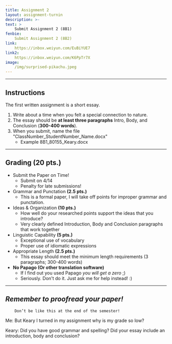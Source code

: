 ```yaml
---
title: Assignment 2
layout: assignment-turnin
description: >-
text: >
    Submit Assignment 2 (8B1)
fenbie:
    Submit Assignment 2 (8B2)
link: 
    https://inbox.weiyun.com/EuBiYUE7
link2:
    https://inbox.weiyun.com/K6PpTr7X
image: 
    /img/surprised-pikachu.jpeg
---
```

---

## Instructions
The first written assignment is a short essay.
1. Write about a time when you felt a special connection to nature.
2. The essay should be **at least three paragraphs** Intro, Body, and Conclusion (**300-400 words**).
3. When you submit, name the file "ClassNumber_StudentNumber_Name.docx"
    * Example 8B1_80155_Keary.docx

---
## Grading (20 pts.)
- Submit the Paper on Time!
    - Submit on 4/14
    - Penalty for late submissions!
- Grammar and Punctation **(2.5 pts.)**
    - This is a formal paper, I will take off points for improper grammar and punctation.
- Ideas & Organization **(10 pts.)**
    - How well do your researched points support the ideas that you introduce? 
    - Very clearly defined Introduction, Body and Conclusion paragraphs that work together
- Linguistic Capability **(5 pts.)**
    - Exceptional use of vocabulary
    - Proper use of idiomatic expressions
- Appropriate Length **(2.5 pts.)**
    - This essay should meet the minimum length requirements (3 paragraphs; 300-400 words)
- **No Papago (Or other translation software)** 
    - If I find out you used Papago *you will get a zero* ;)
    - Seriously. Don't do it. Just ask me for help instead! :)

---
## ***Remember to proofread your paper!***

        Don’t be like this at the end of the semester!

Me: But Keary I turned in my assignment why is my grade so low?

Keary: Did you have good grammar and spelling? Did your essay include an introduction, body and conclusion?